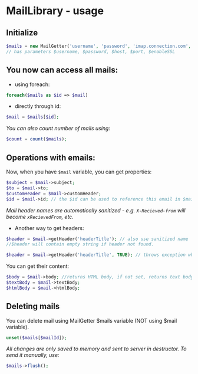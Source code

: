 MailLibrary - usage
===================

Initialize
----------
```php
$mails = new MailGetter('username', 'password', 'imap.connection.com', 993, TRUE)
// has parameters $username, $password, $host, $port, $enableSSL
```

You now can access all mails:
-----------------------------
- using foreach:
```php
foreach($mails as $id => $mail)
```

- directly through id:
```php
$mail = $mails[$id];
```

*You can also count number of mails using:*
```php
$count = count($mails);
```

Operations with emails:
-----------------------
Now, when you have `$mail` variable, you can get properties:
```php
$subject = $mail->subject;
$to = $mail->to;
$customHeader = $mail->customHeader;
$id = $mail->id; // the $id can be used to reference this email in $mails variable, see Deleting mails
```

*Mail header names are automatically sanitized - e.g. `X-Recieved-from` will become `xRecievedFrom`, etc.*

- Another way to get headers:

```php
$header = $mail->getHeader('headerTitle'); // also use sanitized name
//$header will contain empty string if header not found.

$header = $mail->getHeader('headerTitle', TRUE); // throws exception when header not found.
```

You can get their content:
```php
$body = $mail->body; //returns HTML body, if not set, returns text body
$textBody = $mail->textBody;
$htmlBody = $mail->htmlBody;
```

Deleting mails
--------------
You can delete mail using MailGetter $mails variable (NOT using $mail variable).
```php
unset($mails[$mailId]);
```

*All changes are only saved to memory and sent to server in destructor. To send it manually, use:*
```php
$mails->flush();
```
